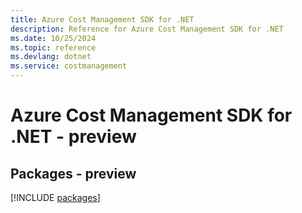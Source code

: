 ```yaml
---
title: Azure Cost Management SDK for .NET
description: Reference for Azure Cost Management SDK for .NET
ms.date: 10/25/2024
ms.topic: reference
ms.devlang: dotnet
ms.service: costmanagement
---
```

# Azure Cost Management SDK for .NET - preview
## Packages - preview
[!INCLUDE [packages](cost-management-index.md)]
